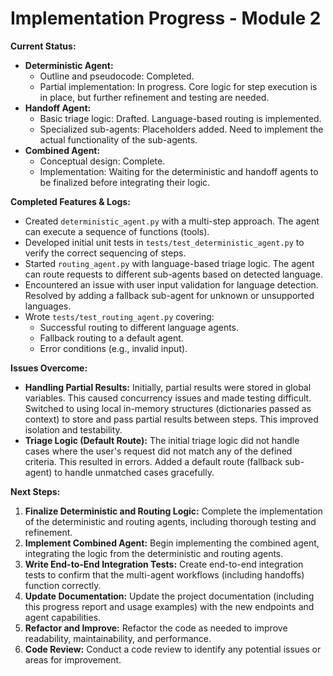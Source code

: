 # Implementation Progress - Module 2

**Current Status:**

*   **Deterministic Agent:**
    *   Outline and pseudocode: Completed.
    *   Partial implementation: In progress.  Core logic for step execution is in place, but further refinement and testing are needed.
*   **Handoff Agent:**
    *   Basic triage logic: Drafted.  Language-based routing is implemented.
    *   Specialized sub-agents: Placeholders added.  Need to implement the actual functionality of the sub-agents.
*   **Combined Agent:**
    *   Conceptual design: Complete.
    *   Implementation: Waiting for the deterministic and handoff agents to be finalized before integrating their logic.

**Completed Features & Logs:**

*   Created `deterministic_agent.py` with a multi-step approach.  The agent can execute a sequence of functions (tools).
*   Developed initial unit tests in `tests/test_deterministic_agent.py` to verify the correct sequencing of steps.
*   Started `routing_agent.py` with language-based triage logic.  The agent can route requests to different sub-agents based on detected language.
*   Encountered an issue with user input validation for language detection.  Resolved by adding a fallback sub-agent for unknown or unsupported languages.
*   Wrote `tests/test_routing_agent.py` covering:
    *   Successful routing to different language agents.
    *   Fallback routing to a default agent.
    *   Error conditions (e.g., invalid input).

**Issues Overcome:**

*   **Handling Partial Results:** Initially, partial results were stored in global variables.  This caused concurrency issues and made testing difficult.  Switched to using local in-memory structures (dictionaries passed as context) to store and pass partial results between steps. This improved isolation and testability.
*   **Triage Logic (Default Route):**  The initial triage logic did not handle cases where the user's request did not match any of the defined criteria.  This resulted in errors.  Added a default route (fallback sub-agent) to handle unmatched cases gracefully.

**Next Steps:**

1.  **Finalize Deterministic and Routing Logic:** Complete the implementation of the deterministic and routing agents, including thorough testing and refinement.
2.  **Implement Combined Agent:** Begin implementing the combined agent, integrating the logic from the deterministic and routing agents.
3.  **Write End-to-End Integration Tests:** Create end-to-end integration tests to confirm that the multi-agent workflows (including handoffs) function correctly.
4.  **Update Documentation:** Update the project documentation (including this progress report and usage examples) with the new endpoints and agent capabilities.
5.  **Refactor and Improve:**  Refactor the code as needed to improve readability, maintainability, and performance.
6.  **Code Review:**  Conduct a code review to identify any potential issues or areas for improvement.